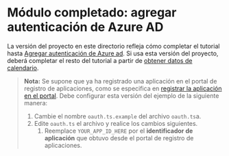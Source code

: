 # <a name="completed-module-add-azure-ad-authentication"></a>Módulo completado: agregar autenticación de Azure AD

La versión del proyecto en este directorio refleja cómo completar el tutorial hasta [Agregar autenticación de Azure ad](https://docs.microsoft.com/graph/training/angular-tutorial?tutorial-step=3). Si usa esta versión del proyecto, deberá completar el resto del tutorial a partir de [obtener datos de calendario](https://docs.microsoft.com/graph/training/angular-tutorial?tutorial-step=4).

> **Nota:** Se supone que ya ha registrado una aplicación en el portal de registro de aplicaciones, como se especifica en [registrar la aplicación en el portal](https://docs.microsoft.com/graph/training/angular-tutorial?tutorial-step=2). Debe configurar esta versión del ejemplo de la siguiente manera:
>
> 1. Cambie el nombre `oauth.ts.example` del archivo `oauth.ts`a.
> 1. Edite `oauth.ts` el archivo y realice los cambios siguientes.
>     1. Reemplace `YOUR_APP_ID_HERE` por el **identificador de aplicación** que obtuvo desde el portal de registro de aplicaciones.